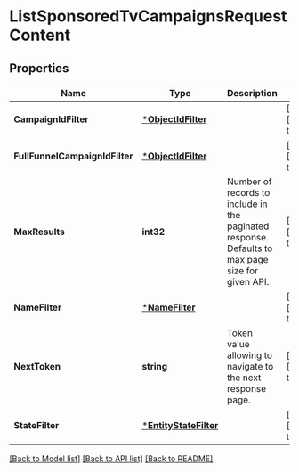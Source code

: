 # ListSponsoredTvCampaignsRequestContent

## Properties
Name | Type | Description | Notes
------------ | ------------- | ------------- | -------------
**CampaignIdFilter** | [***ObjectIdFilter**](ObjectIdFilter.md) |  | [optional] [default to null]
**FullFunnelCampaignIdFilter** | [***ObjectIdFilter**](ObjectIdFilter.md) |  | [optional] [default to null]
**MaxResults** | **int32** | Number of records to include in the paginated response. Defaults to max page size for given API. | [optional] [default to null]
**NameFilter** | [***NameFilter**](NameFilter.md) |  | [optional] [default to null]
**NextToken** | **string** | Token value allowing to navigate to the next response page. | [optional] [default to null]
**StateFilter** | [***EntityStateFilter**](EntityStateFilter.md) |  | [optional] [default to null]

[[Back to Model list]](../README.md#documentation-for-models) [[Back to API list]](../README.md#documentation-for-api-endpoints) [[Back to README]](../README.md)


